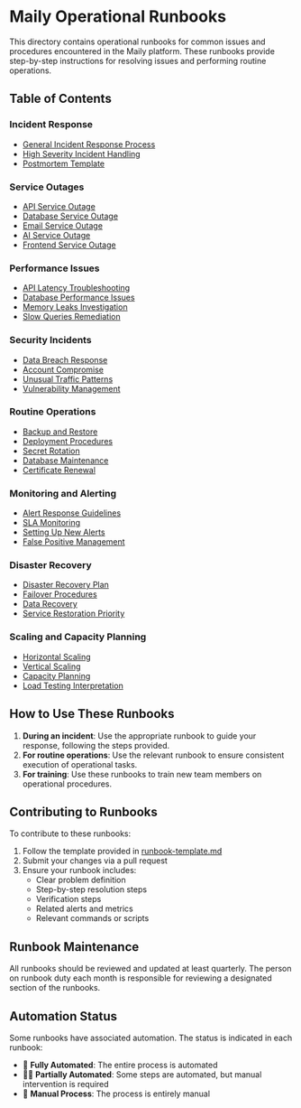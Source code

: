 # Maily Operational Runbooks

This directory contains operational runbooks for common issues and procedures encountered in the Maily platform. These runbooks provide step-by-step instructions for resolving issues and performing routine operations.

## Table of Contents

### Incident Response
- [General Incident Response Process](incident-response/general-process.md)
- [High Severity Incident Handling](incident-response/high-severity.md)
- [Postmortem Template](incident-response/postmortem-template.md)

### Service Outages
- [API Service Outage](service-outages/api-outage.md)
- [Database Service Outage](service-outages/database-outage.md)
- [Email Service Outage](service-outages/email-service-outage.md)
- [AI Service Outage](service-outages/ai-service-outage.md)
- [Frontend Service Outage](service-outages/frontend-outage.md)

### Performance Issues
- [API Latency Troubleshooting](performance/api-latency.md)
- [Database Performance Issues](performance/database-performance.md)
- [Memory Leaks Investigation](performance/memory-leaks.md)
- [Slow Queries Remediation](performance/slow-queries.md)

### Security Incidents
- [Data Breach Response](security/data-breach-response.md)
- [Account Compromise](security/account-compromise.md)
- [Unusual Traffic Patterns](security/unusual-traffic.md)
- [Vulnerability Management](security/vulnerability-management.md)

### Routine Operations
- [Backup and Restore](routine-operations/backup-restore.md)
- [Deployment Procedures](routine-operations/deployment.md)
- [Secret Rotation](routine-operations/secret-rotation.md)
- [Database Maintenance](routine-operations/database-maintenance.md)
- [Certificate Renewal](routine-operations/certificate-renewal.md)

### Monitoring and Alerting
- [Alert Response Guidelines](monitoring/alert-response.md)
- [SLA Monitoring](monitoring/sla-monitoring.md)
- [Setting Up New Alerts](monitoring/setting-up-alerts.md)
- [False Positive Management](monitoring/false-positives.md)

### Disaster Recovery
- [Disaster Recovery Plan](disaster-recovery/dr-plan.md)
- [Failover Procedures](disaster-recovery/failover.md)
- [Data Recovery](disaster-recovery/data-recovery.md)
- [Service Restoration Priority](disaster-recovery/restoration-priority.md)

### Scaling and Capacity Planning
- [Horizontal Scaling](scaling/horizontal-scaling.md)
- [Vertical Scaling](scaling/vertical-scaling.md)
- [Capacity Planning](scaling/capacity-planning.md)
- [Load Testing Interpretation](scaling/load-testing.md)

## How to Use These Runbooks

1. **During an incident**: Use the appropriate runbook to guide your response, following the steps provided.
2. **For routine operations**: Use the relevant runbook to ensure consistent execution of operational tasks.
3. **For training**: Use these runbooks to train new team members on operational procedures.

## Contributing to Runbooks

To contribute to these runbooks:

1. Follow the template provided in [runbook-template.md](runbook-template.md)
2. Submit your changes via a pull request
3. Ensure your runbook includes:
   - Clear problem definition
   - Step-by-step resolution steps
   - Verification steps
   - Related alerts and metrics
   - Relevant commands or scripts

## Runbook Maintenance

All runbooks should be reviewed and updated at least quarterly. The person on runbook duty each month is responsible for reviewing a designated section of the runbooks.

## Automation Status

Some runbooks have associated automation. The status is indicated in each runbook:
- 🤖 **Fully Automated**: The entire process is automated
- 🧑‍💻 **Partially Automated**: Some steps are automated, but manual intervention is required
- 📝 **Manual Process**: The process is entirely manual
